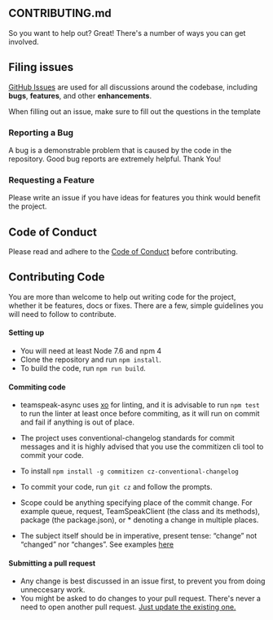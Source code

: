 ## CONTRIBUTING.md
So you want to help out? Great! There's a number of ways you can get involved.

## Filing issues
[GitHub Issues](https://github.com/nicholaiii/teamspeak-async/issues) are used for all discussions around the codebase, including **bugs**, **features**, and other **enhancements**.

When filling out an issue, make sure to fill out the questions in the template

### Reporting a Bug
A bug is a demonstrable problem that is caused by the code in the repository. Good bug reports are extremely helpful. Thank You!

### Requesting a Feature
Please write an issue if you have ideas for features you think would benefit the project.

## Code of Conduct
Please read and adhere to the [Code of Conduct](CODE_OF_CONDUCT.md) before contributing.

## Contributing Code
You are more than welcome to help out writing code for the project, whether it be features, docs or fixes.
There are a few, simple guidelines you will need to follow to contribute.

#### Setting up
- You will need at least Node 7.6 and npm 4
- Clone the repository and run `npm install`.
- To build the code, run `npm run build`.

#### Commiting code
- teamspeak-async uses [xo](https://github.com/sindresorhus/xo) for linting, and it is advisable to run `npm test` to run the linter at least once before commiting, as it will run on commit and fail if anything is out of place.
- The project uses conventional-changelog standards for commit messages and it is highly advised that you use the commitizen cli tool to commit your code.
- To install
`npm install -g commitizen cz-conventional-changelog`
- To commit your code, run `git cz` and follow the prompts.

- Scope could be anything specifying place of the commit change. For example queue, request, TeamSpeakClient (the class and its methods), package (the package.json), or * denoting a change in multiple places.
- The subject itself should be in imperative, present tense: “change” not “changed” nor “changes”. See examples [here](https://gist.github.com/stephenparish/9941e89d80e2bc58a153#examples)

#### Submitting a pull request
- Any change is best discussed in an issue first, to prevent you from doing unneccesary work.
- You might be asked to do changes to your pull request. There's never a need to open another pull request. [Just update the existing one.](https://github.com/RichardLitt/docs/blob/master/amending-a-commit-guide.md)
